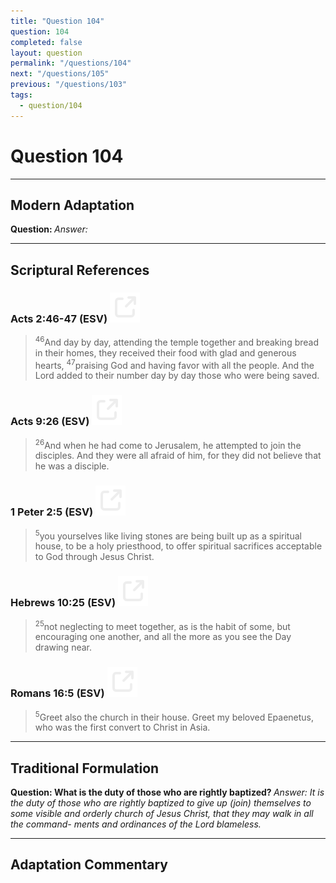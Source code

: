 ```yaml
---
title: "Question 104"
question: 104
completed: false
layout: question
permalink: "/questions/104"
next: "/questions/105"
previous: "/questions/103"
tags:
  - question/104
---
```

# Question 104
---
## Modern Adaptation
<strong>
    Question:
</strong>

<em>
    Answer:
</em>

---
## Scriptural References
### Acts 2:46-47 (ESV) <a href="https://biblegateway.com/passage/?search=Acts+2%3A46-47&version=ESV"><img src="/assets/svg/link.svg"/></a>
> <sup>46</sup>And day by day, attending the temple together and breaking bread in their homes, they received their food with glad and generous hearts,
> <sup>47</sup>praising God and having favor with all the people. And the Lord added to their number day by day those who were being saved.

### Acts 9:26 (ESV) <a href="https://biblegateway.com/passage/?search=Acts+9%3A26&version=ESV"><img src="/assets/svg/link.svg"/></a>
> <sup>26</sup>And when he had come to Jerusalem, he attempted to join the disciples. And they were all afraid of him, for they did not believe that he was a disciple.

### 1 Peter 2:5 (ESV) <a href="https://biblegateway.com/passage/?search=1+Peter+2%3A5&version=ESV"><img src="/assets/svg/link.svg"/></a>
> <sup>5</sup>you yourselves like living stones are being built up as a spiritual house, to be a holy priesthood, to offer spiritual sacrifices acceptable to God through Jesus Christ.

### Hebrews 10:25 (ESV) <a href="https://biblegateway.com/passage/?search=Hebrews+10%3A25&version=ESV"><img src="/assets/svg/link.svg"/></a>
> <sup>25</sup>not neglecting to meet together, as is the habit of some, but encouraging one another, and all the more as you see the Day drawing near.

### Romans 16:5 (ESV) <a href="https://biblegateway.com/passage/?search=Romans+16%3A5&version=ESV"><img src="/assets/svg/link.svg"/></a>
> <sup>5</sup>Greet also the church in their house. Greet my beloved Epaenetus, who was the first convert to Christ in Asia.

---
## Traditional Formulation
<strong>
    Question: What is the duty of those who are rightly baptized?
</strong>

<em>
    Answer: It is the duty of those who are rightly baptized to give up (join) themselves to some visible and orderly church of Jesus Christ, that they may walk in all the command- ments and ordinances of the Lord blameless.
</em>

---
## Adaptation Commentary
